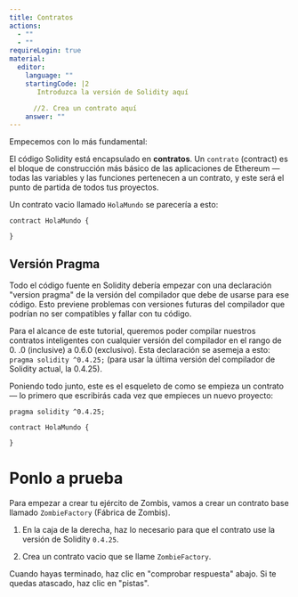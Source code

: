 ```yaml
---
title: Contratos
actions:
  - ""
  - ""
requireLogin: true
material:
  editor:
    language: ""
    startingCode: |2
       Introduzca la versión de Solidity aquí

      //2. Crea un contrato aquí
    answer: ""
---
```


Empecemos con lo más fundamental:

El código Solidity está encapsulado en **contratos**. Un `contrato` (contract) es el bloque de construcción más básico de las aplicaciones de Ethereum — todas las variables y las funciones pertenecen a un contrato, y este será el punto de partida de todos tus proyectos.

Un contrato vacio llamado `HolaMundo` se parecería a esto:

```
contract HolaMundo {

}
```

## Versión Pragma

Todo el código fuente en Solidity debería empezar con una declaración "version pragma" de la versión del compilador que debe de usarse para ese código. Esto previene problemas con versiones futuras del compilador que podrían no ser compatibles y fallar con tu código.

Para el alcance de este tutorial, queremos poder compilar nuestros contratos inteligentes con cualquier versión del compilador en el rango de 0. .0 (inclusive) a 0.6.0 (exclusivo).
Esta declaración se asemeja a esto: `pragma solidity ^0.4.25;` (para usar la última versión del compilador de Solidity actual, la 0.4.25).

Poniendo todo junto, este es el esqueleto de como se empieza un contrato — lo primero que escribirás cada vez que empieces un nuevo proyecto:

```
pragma solidity ^0.4.25;

contract HolaMundo {

}
```

# Ponlo a prueba

Para empezar a crear tu ejército de Zombis, vamos a crear un contrato base llamado `ZombieFactory` (Fábrica de Zombis).

1. En la caja de la derecha, haz lo necesario para que el contrato use la versión de Solidity `0.4.25`.

2. Crea un contrato vacio que se llame `ZombieFactory`.

Cuando hayas terminado, haz clic en "comprobar respuesta" abajo. Si te quedas atascado, haz clic en "pistas".
